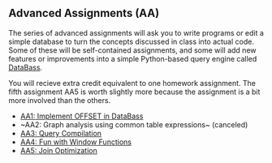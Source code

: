 ## Advanced Assignments (AA)

The series of advanced assignments will ask you to write programs or edit a simple database to turn the concepts discussed in class into actual code.  Some of these will be self-contained assignments, and some will add new features or improvements into a simple Python-based query engine called  [DataBass](https://www.github.com/w4111/databass-public).

You will recieve extra credit equivalent to one homework assignment.  The fifth assignment AA5 is worth slightly more because the assignment is a bit more involved than the others.

* [AA1: Implement OFFSET in DataBass](./databass/offset.md)
* ~AA2: Graph analysis using common table expressions~ (canceled)
* [AA3: Query Compilation](./databass/compile.md)
* [AA4: Fun with Window Functions](./window.md)
* [AA5: Join Optimization](/join.md)

